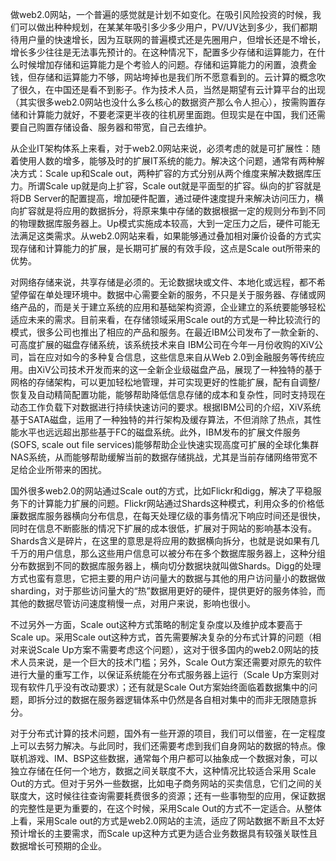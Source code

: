 做web2.0网站，一个普遍的感觉就是计划不如变化。在吸引风险投资的时候，我们可以做出种种规划，在某某年吸引多少多少用户，PV/UV达到多少，我们都期待用户量的快速增长，因为互联网的普遍模式还是先圈用户，但增长还是不增长，增长多少往往是无法事先预计的。在这种情况下，配置多少存储和运算能力，在什么时候增加存储和运算能力是个考验人的问题。存储和运算能力的闲置，浪费金钱，但存储和运算能力不够，网站垮掉也是我们所不愿意看到的。云计算的概念吹了很久，在中国还是看不到影子。作为技术人员，当然是期望有云计算平台的出现（其实很多web2.0网站也没什么多么核心的数据资产那么令人担心），按需购置存储和计算能力就好，不要老深更半夜的往机房里面跑。但现实是在中国，我们还需要自己购置存储设备、服务器和带宽，自己去维护。

  从企业IT架构体系上来看，对于web2.0网站来说，必须考虑的就是可扩展性：随着使用人数的增多，能够及时的扩展IT系统的能力。解决这个问题，通常有两种解决方式：Scale up和Scale out，两种扩容的方式分别从两个维度来解决数据库压力。所谓Scale up就是向上扩容，Scale out就是平面型的扩容。纵向的扩容就是将DB Server的配置提高，增加硬件配置，通过硬件速度提升来解决访问压力，横向扩容就是将应用的数据拆分，将原来集中存储的数据根据一定的规则分布到不同的物理数据库服务器上。Up模式实施成本较高，大到一定压力之后，硬件可能无法满足这类需求。从web2.0网站来看，如果能够通过叠加相对廉价设备的方式实现存储和计算能力的扩展，是长期可扩展的有效手段，这点是Scale out所带来的优势。

  对网络存储来说，共享存储是必须的。无论数据块或文件、本地化或远程，都不希望停留在单处理环境中。数据中心需要全新的服务，不只是关于服务器、存储或网络产品的，而是关于建立系统的应用和基础架构资源，企业建立的系统要能够轻松适应未来的需求。目前来看，在存储领域采用Scale out的方式是一种比较流行的模式，很多公司也推出了相应的产品和服务。在最近IBM公司发布了一款全新的、可高度扩展的磁盘存储系统，该系统技术来自 IBM公司在今年一月份收购的XiV公司，旨在应对如今的多种复合信息，这些信息来自从Web 2.0到金融服务等传统应用。由XiV公司技术开发而来的这一全新企业级磁盘产品，展现了一种独特的基于网格的存储架构，可以更加轻松地管理，并可实现更好的性能扩展，配有自调整/恢复及自动精简配置功能，能够帮助降低信息存储的成本和复杂性，同时支持现在动态工作负载下对数据进行持续快速访问的要求。根据IBM公司的介绍，XiV系统基于SATA磁盘，运用了一种独特的并行架构及缓存算法，不但消除了热点，其性能水平也远远超出那些基于FC的磁盘系统。此外，IBM发布的扩展文件服务(SOFS, scale out file services)能够帮助企业快速实现高度可扩展的全球化集群NAS系统，从而能够帮助缓解当前的数据存储挑战，尤其是当前存储网络带宽不足给企业所带来的困扰。

  国外很多web2.0的网站通过Scale out的方式，比如Flickr和digg，解决了平稳服务下的计算能力扩展的问题。Flickr网站通过Shards这种模式，利用众多的价格低廉数据库服务器横向分布信息，在每天处理亿级的事务情况下响应时间还是很快，同时在信息不断膨胀的情况下扩展的成本很低，扩展对于网站的影响基本没有。 Shards含义是碎片，在这里的意思是将应用的数据横向拆分，也就是说如果有几千万的用户信息，那么这些用户信息可以被分布在多个数据库服务器上，这种分组分布数据到不同的数据库服务器上，横向切分数据块就叫做Shards。Digg的处理方式也蛮有意思，它把主要的用户访问量大的数据与其他的用户访问量小的数据做sharding，对于那些访问量大的“热”数据用更好的硬件，提供更好的服务体验，而其他的数据尽管访问速度稍慢一点，对用户来说，影响也很小。

  不过另外一方面，Scale out这种方式策略的制定复杂度以及维护成本要高于Scale up。采用Scale out这种方式，首先需要解决复杂的分布式计算的问题（相对来说Scale Up方案不需要考虑这个问题），这对于很多国内的web2.0网站的技术人员来说，是一个巨大的技术门槛；另外，Scale Out方案还需要对原先的软件进行大量的重写工作，以保证系统能在分布式服务器上运行（Scale Up方案则对现有软件几乎没有改动要求）；还有就是Scale Out方案始终面临着数据集中的问题，即拆分过的数据在服务器逻辑体系中仍然是各自相对集中的而非无限随意拆分。

  对于分布式计算的技术问题，国外有一些开源的项目，我们可以借鉴，在一定程度上可以去努力解决。与此同时，我们还需要考虑到我们自身网站的数据的特点。像联机游戏、IM、BSP这些数据，通常每个用户都可以抽象成一个数据对象，可以独立存储在任何一个地方，数据之间关联度不大，这种情况比较适合采用 Scale Out的方式。但对于另外一些数据，比如电子商务网站的买卖信息，它们之间的关联度大，这时候往往查询需要耗费很多的资源；还有一些事物型的应用，保证数据的完整性是更为重要的，在这个时候，采用Scale Out的方式不一定适合。从整体上看，采用Scale out的方式是web2.0网站的主流，适应了网站数据不断且不太好预计增长的主要需求，而Scale up这种方式更为适合业务数据具有较强关联性且数据增长可预期的企业。         
